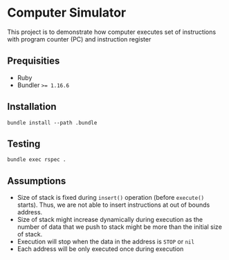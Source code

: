# Computer Simulator
This project is to demonstrate how computer executes set of instructions with program counter (PC) and instruction register

## Prequisities
- Ruby 
- Bundler `>= 1.16.6`

## Installation
```
bundle install --path .bundle
```

## Testing
```
bundle exec rspec .
```

## Assumptions
- Size of stack is fixed during `insert()` operation (before `execute()` starts). Thus, we are not able to insert instructions at out of bounds address.
- Size of stack might increase dynamically during execution as the number of data that we push to stack might be more than the initial size of stack.
- Execution will stop when the data in the address is `STOP` or `nil`
- Each address will be only executed once during execution